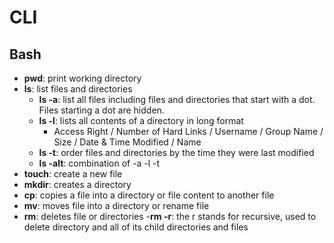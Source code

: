 # CLI

## Bash

- **pwd**: print working directory
- **ls**: list files and directories
  - **ls -a**: list all files including files and directories that start with a dot. Files starting a dot are hidden.
  - **ls -l**: lists all contents of a directory in long format
    - Access Right / Number of Hard Links / Username / Group Name / Size / Date & Time Modified / Name
  - **ls -t**: order files and directories by the time they were last modified
  - **ls -alt**: combination of -a -l -t
- **touch**: create a new file
- **mkdir**: creates a directory
- **cp**: copies a file into a directory or file content to another file
- **mv**: moves file into a directory or rename file
- **rm**: deletes file or directories
  -**rm -r**: the r stands for recursive, used to delete directory and all of its child directories and files
